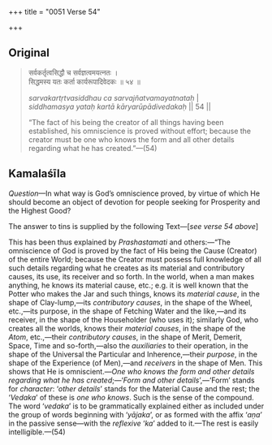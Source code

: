 +++
title = "0051 Verse 54"

+++
## Original 
>
> सर्वकर्तृत्वसिद्धौ च सर्वज्ञत्वमयत्नतः ।  
> सिद्धमस्य यतः कर्ता कार्यरूपादिवेदकः ॥ ५४ ॥ 
>
> *sarvakartṛtvasiddhau ca sarvajñatvamayatnataḥ* \|  
> *siddhamasya yataḥ kartā kāryarūpādivedakaḥ* \|\| 54 \|\| 
>
> “The fact of his being the creator of all things having been established, his omniscience is proved without effort; because the creator must be one who knows the form and all other details regarding what he has created.”—(54)



## Kamalaśīla

*Question*—In what way is God’s omniscience proved, by virtue of which He should become an object of devotion for people seeking for Prosperity and the Highest Good?

The answer to tins is supplied by the following Text—[*see verse 54 above*]

This has been thus explained by *Prashastamati* and others:—“The omniscience of God is proved by the fact of His being the Cause (Creator) of the entire World; because the Creator must possess full knowledge of all such details regarding what he creates as its material and contributory causes, its use, its receiver and so forth. In the world, when a man makes anything, he knows its material cause, etc.; e.g. it is well known that the Potter who makes the Jar and such things, knows its *material cause*, in the shape of Clay-lump,—its *contributory causes*, in the shape of the Wheel, etc.,—its purpose, in the shape of Fetching Water and the like,—and its receiver, in the shape of the Householder (who uses it); similarly God, who creates all the worlds, knows their *material causes*, in the shape of the *Atom*, etc.,—their *contributory causes*, in the shape of Merit, Demerit, Space, Time and so-forth,—also the *auxiliaries* to their operation, in the shape of the Universal the Particular and Inherence,—their *purpose*, in the shape of the Experience (of Men),—and *receivers* in the shape of Men. This shows that He is omniscient.—*One who knows the form and other details regarding what he has created*;—‘*Form and other details*’,—‘Form’ stands for *character*: ‘*other details*’ stands for the Material Cause and the rest; the ‘*Vedaka*’ of these is *one who knows*. Such is the sense of the compound. The word ‘*vedaka*’ is to be grammatically explained either as included under the group of words beginning with ‘*yājaka*’, or as formed with the affix ‘*aṇa*’ in the passive sense—with the *reflexive* ‘*ka*’ added to it.—The rest is easily intelligible.—(54)


